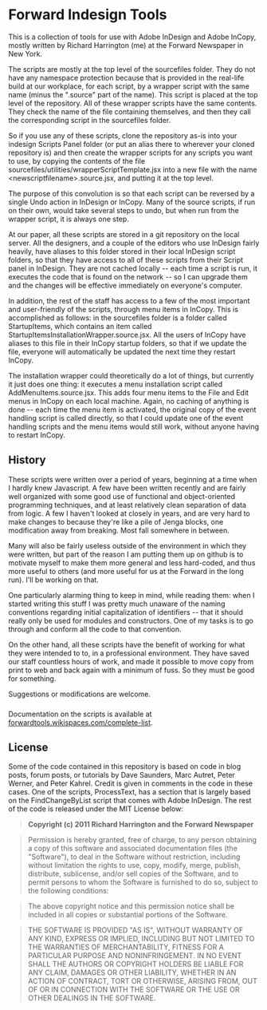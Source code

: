 # Forward Indesign Tools

This is a collection of tools for use with Adobe InDesign and Adobe InCopy, mostly written by Richard Harrington (me) at the Forward Newspaper in New York.

The scripts are mostly at the top level of the sourcefiles folder. They do not have any namespace protection because that is provided in the real-life build at our workplace, for each script, by a wrapper script with the same name (minus the ".source" part of the name). This script is placed at the top level of the repository. All of these wrapper scripts have the same contents. They check the name of the file containing themselves, and then they call the corresponding script in the sourcefiles folder. 

So if you use any of these scripts, clone the repository as-is into your indesign Scripts Panel folder (or put an alias there to wherever your cloned repository is) and then create the wrapper scripts for any scripts you want to use, by copying the contents of the file sourcefiles/utilities/wrapperScriptTemplate.jsx into a new file with the name \<newscriptfilename\>.source.jsx, and putting it at the top level.

The purpose of this convolution is so that each script can be reversed by a single Undo action in InDesign or InCopy. Many of the source scripts, if run on their own, would take several steps to undo, but when run from the wrapper script, it is always one step.

At our paper, all these scripts are stored in a git repository on the local server. All the designers, and a couple of the editors who use InDesign fairly heavily, have aliases to this folder stored in their local InDesign script folders, so that they have access to all of these scripts from their Script panel in InDesign. They are not cached locally -- each time a script is run, it executes the code that is found on the network -- so I can upgrade them and the changes will be effective immediately on everyone's computer. 

In addition, the rest of the staff has access to a few of the most important and user-friendly of the scripts, through menu items in InCopy. This is accomplished as follows: in the sourcefiles folder is a folder called StartupItems, which contains an item called StartupItemsInstallationWrapper.source.jsx. All the users of InCopy have aliases to this file in their InCopy startup folders, so that if we update the file, everyone will automatically be updated the next time they restart InCopy. 

The installation wrapper could theoretically do a lot of things, but currently it just does one thing: it executes a menu installation script called AddMenuItems.source.jsx. This adds four menu items to the File and Edit menus in InCopy on each local machine. Again, no caching of anything is done -- each time the menu item is activated, the original copy of the event handling script is called directly, so that I could update one of the event handling scripts and the menu items would still work, without anyone having to restart InCopy.


## History

These scripts were written over a period of years, beginning at a time when I hardly knew Javascript. A few have been written recently and are fairly well organized with some good use of functional and object-oriented programming techniques, and at least relatively clean separation of data from logic. A few I haven't looked at closely in years, and are very hard to make changes to because they're like a pile of Jenga blocks, one modification away from breaking. Most fall somewhere in between.

Many will also be fairly useless outside of the environment in which they were written, but part of the reason I am putting them up on github is to motivate myself to make them more general and less hard-coded, and thus more useful to others (and more useful for us at the Forward in the long run). I'll be working on that. 

One particularly alarming thing to keep in mind, while reading them: when I started writing this stuff I was pretty much unaware of the naming conventions regarding initial capitalization of identifiers -- that it should really only be used for modules and constructors. One of my tasks is to go through and conform all the code to that convention.

On the other hand, all these scripts have the benefit of working for what they were intended to to, in a professional environment. They have saved our staff countless hours of work, and made it possible to move copy from print to web and back again with a minimum of fuss. So they must be good for something.

Suggestions or modifications are welcome.


###

Documentation on the scripts is available at [forwardtools.wikispaces.com/complete-list](http://forwardtools.wikispaces.com/complete-list).


###


## License

Some of the code contained in this repository is based on code in blog posts, forum posts, or tutorials by Dave Saunders, Marc Autret, Peter Werner, and Peter Kahrel. Credit is given in comments in the code in these cases. One of the scripts, ProcessText, has a section that is largely based on the FindChangeByList script that comes with Adobe InDesign. The rest of the code is released under the MIT License below:

>__Copyright (c) 2011 Richard Harrington and the Forward Newspaper__

>Permission is hereby granted, free of charge, to any person obtaining a copy of this software and associated documentation files (the "Software"), to deal in the Software without restriction, including without limitation the rights to use, copy, modify, merge, publish, distribute, sublicense, and/or sell copies of the Software, and to permit persons to whom the Software is furnished to do so, subject to the following conditions:

>The above copyright notice and this permission notice shall be included in all copies or substantial portions of the Software.

>THE SOFTWARE IS PROVIDED "AS IS", WITHOUT WARRANTY OF ANY KIND, EXPRESS OR IMPLIED, INCLUDING BUT NOT LIMITED TO THE WARRANTIES OF MERCHANTABILITY, FITNESS FOR A PARTICULAR PURPOSE AND NONINFRINGEMENT. IN NO EVENT SHALL THE AUTHORS OR COPYRIGHT HOLDERS BE LIABLE FOR ANY CLAIM, DAMAGES OR OTHER LIABILITY, WHETHER IN AN ACTION OF CONTRACT, TORT OR OTHERWISE, ARISING FROM, OUT OF OR IN CONNECTION WITH THE SOFTWARE OR THE USE OR OTHER DEALINGS IN THE SOFTWARE.